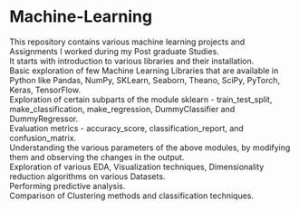 # Machine-Learning
This repository contains various machine learning projects and Assignments I worked during my Post graduate Studies.  
It starts with introduction to various libraries and their installation.  
Basic exploration of few Machine Learning Libraries that are available in Python like Pandas, NumPy, SKLearn, Seaborn, Theano, SciPy, PyTorch, Keras, TensorFlow.  
Exploration of certain subparts of the module sklearn - train_test_split, make_classification, make_regression, DummyClassifier and DummyRegressor.  
Evaluation metrics - accuracy_score, classification_report, and confusion_matrix.  
Understanding the various parameters of the above modules, by modifying them and observing the changes in the output.  
Exploration of various EDA, Visualization techniques, Dimensionality reduction algorithms on various Datasets.  
Performing predictive analysis.   
Comparison of Clustering methods and classification techniques.  
